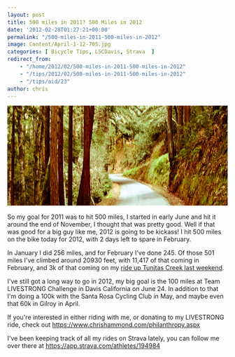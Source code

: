 ```yaml
---
layout: post
title: 500 miles in 2011? 500 Miles in 2012
date: '2012-02-28T01:27:21+00:00'
permalink: "/500-miles-in-2011-500-miles-in-2012"
image: Content/April-1-12-705.jpg
categories: [ Bicycle Tips, LSCDavis, Strava  ]
redirect_from: 
    - "/home/2012/02/500-miles-in-2011-500-miles-in-2012"
    - "/tips/2012/02/500-miles-in-2011-500-miles-in-2012"
    - "/tips/aid/23"
author: chris
---
```

<img alt="Tunitas Creek Ride" src="/portals/18/Content/2-27-12-Tunitas_705.jpg" style="width: 705px; height: 228px;" />


So my goal for 2011 was to hit 500 miles, I started in early June and hit it around the end of November, I thought that was pretty good. Well if that was good for a big guy like me, 2012 is going to be kickass! I hit 500 miles on the bike today for 2012, with 2 days left to spare in February.

In January I did 256 miles, and for February I've done 245. Of those 501 miles I've climbed around 20930 feet, with 11,417 of that coming in February, and 3k of that coming on my <a href="https://app.strava.com/rides/4280953">ride up Tunitas Creek last weekend</a>.

I've still got a long way to go in 2012, my big goal is the 100 miles at Team LIVESTRONG Challenge in Davis California on June 24. In addition to that I'm doing a 100k with the Santa Rosa Cycling Club in May, and maybe even that 60k in Gilroy in April.

If you're interested in either riding with me, or donating to my LIVESTRONG ride, check out <a href="https://www.chrishammond.com/philanthropy.aspx">https://www.chrishammond.com/philanthropy.aspx</a>

I've been keeping track of all my rides on Strava lately, you can follow me over there at <a href="https://app.strava.com/athletes/194984">https://app.strava.com/athletes/194984</a>
